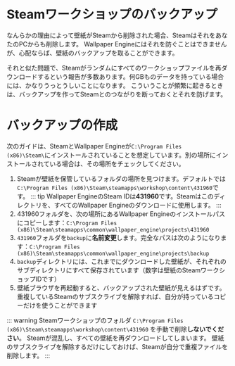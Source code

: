 # Steamワークショップのバックアップ

なんらかの理由によって壁紙がSteamから削除された場合、SteamはそれをあなたのPCからも削除します。 Wallpaper Engineにはそれを防ぐことはできませんが、心配ならば、壁紙のバックアップを取ることができます。

それと似た問題で、Steamがランダムにすべてのワークショップファイルを再ダウンロードするという報告が多数あります。何GBものデータを持っている場合には、かなりうっとうしいことになります。 こういうことが頻繁に起きるときは、バックアップを作ってSteamとのつながりを断っておくとそれを防げます。

# バックアップの作成

次のガイドは、SteamとWallpaper Engineが`C:\Program Files (x86)\Steam\`にインストールされていることを想定しています。別の場所にインストールされている場合は、その場所をチェックしてください。

1. Steamが壁紙を保管しているフォルダの場所を見つけます。デフォルトでは`C:\Program Files (x86)\Steam\steamapps\workshop\content\431960`です。 ::: tip Wallpaper EngineのSteam IDは**431960**です。Steamはこのディレクトリを、すべてのWallpaper Engineのダウンロードに使用します。 :::
2. 431960フォルダを、次の場所にあるWallpaper Engineのインストールパスにコピーします：`C:\Program Files (x86)\Steam\steamapps\common\wallpaper_engine\projects\431960`
3. `431960`フォルダを`backup`に**名前変更**します。完全なパスは次のようになります：`C:\Program Files (x86)\Steam\steamapps\common\wallpaper_engine\projects\backup`
4. `backup`ディレクトリには、これまでにダウンロードした壁紙が、それぞれのサブディレクトリにすべて保存されています（数字は壁紙のSteamワークショップIDです）
5. 壁紙ブラウザを再起動すると、バックアップされた壁紙が見えるはずです。 重複しているSteamのサブスクライブを解除すれば、自分が持っているコピーだけを使うことができます

::: warning Steamワークショップのフォルダ `C:\Program Files (x86)\Steam\steamapps\workshop\content\431960` を手動で削除**しないでください**。 Steamが混乱し、すべての壁紙を再ダウンロードしてしまいます。 壁紙のサブスクライブを解除するだけにしておけば、Steamが自分で重複ファイルを削除します。 :::